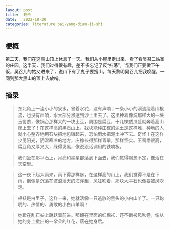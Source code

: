 ```yaml
---
layout: post
title:  截击
date:   2022-10-30
categories: literature bai-yang-dian-ji-shi
---
```


## 梗概

第二天，我们在这高山顶上休息了一天。我们从小屋里走出来，看了看吴召二姑家的庄园。这半天，我们过得很有趣，差不多忘记了反“扫荡”。当我们正要做下午饭，吴召儿的姑父进来了，说山下有了鬼子要搜山。每天黎明吴召儿把我唤醒，一同到那大黑山的顶上去放哨。

## 摘录

> 东北角上一洼小小的泉水，冒着水花，没有声响；一条小小的溪流绕着山根流，也没有声响，水大部分渗透到沙土里去了。这里种着像炕那样大的一块玉蜀黍，像锅台那样大的一块土豆，周围是扁豆，十几棵倭瓜蔓就奔着高山爬上去了！在这样高的黑石山上，找块能种庄稼的泥土是这样难，种地的人就小心整齐地用石块把地包镶起来，恐怕雨水把泥土冲下去。奇怪！在这样少见阳光，阴湿寒冷的地方，庄稼长得那样青翠，那样坚实。玉蜀黍很高，扁豆角又厚又大，绿得发黑，像说没话调用的铁响板。

> 我们坐在那平石上，月亮和星星都落到下面去，我们觉得飘忽不定，像活在天空里。

> 这一夜下起大雨来，雨下得那样暴，在这样高的山上，我们觉得不是在下雨，倒像是沉落在波浪滔天的海洋里，风狂吹着，那块大平石也像要被风吹走。

> 棉袄是白里子，这样一来，她就活像一只逃散的黑头的小白山羊了。一只聪明的、热情的、勇敢的小白山羊啊！

> 她蹬在乱石尖上跳跃着前进。那翻在里面的红棉袄，还不断被风吹卷，像从她的身上撒出的一朵朵的红花，落在她身后。